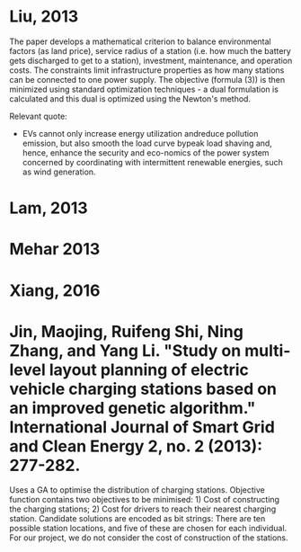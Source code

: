 # Liu, 2013

The paper develops a mathematical criterion to balance environmental factors (as land price), service radius of a station (i.e. how much the battery gets discharged to get to a station), investment, maintenance, and operation costs. The constraints limit infrastructure properties as how many stations can be connected to one power supply. The objective (formula (3)) is then minimized using standard optimization techniques - a dual formulation is calculated and this dual is optimized using the Newton's method.

Relevant quote:
* EVs cannot only increase energy utilization andreduce pollution emission, but also smooth the load curve bypeak load shaving and, hence, enhance the security and eco-nomics of the power system concerned by coordinating with intermittent renewable energies, such as wind generation.

# Lam, 2013

# Mehar 2013

# Xiang, 2016

# Jin, Maojing, Ruifeng Shi, Ning Zhang, and Yang Li. "Study on multi-level layout planning of electric vehicle charging stations based on an improved genetic algorithm." International Journal of Smart Grid and Clean Energy 2, no. 2 (2013): 277-282.

Uses a GA to optimise the distribution of charging stations. Objective function contains two objectives to be minimised: 1) Cost of constructing the charging stations; 2) Cost for drivers to reach their nearest charging station. Candidate solutions are encoded as bit strings: There are ten possible station locations, and five of these are chosen for each individual. For our project, we do not consider the cost of construction of the stations.
